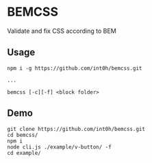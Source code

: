 BEMCSS
===

Validate and fix CSS according to BEM

Usage
---
```
npm i -g https://github.com/int0h/bemcss.git

...

bemcss [-c][-f] <block folder>
```

Demo
---
```
git clone https://github.com/int0h/bemcss.git
cd bemcss/
npm i
node cli.js ./example/v-button/ -f
cd example/
```